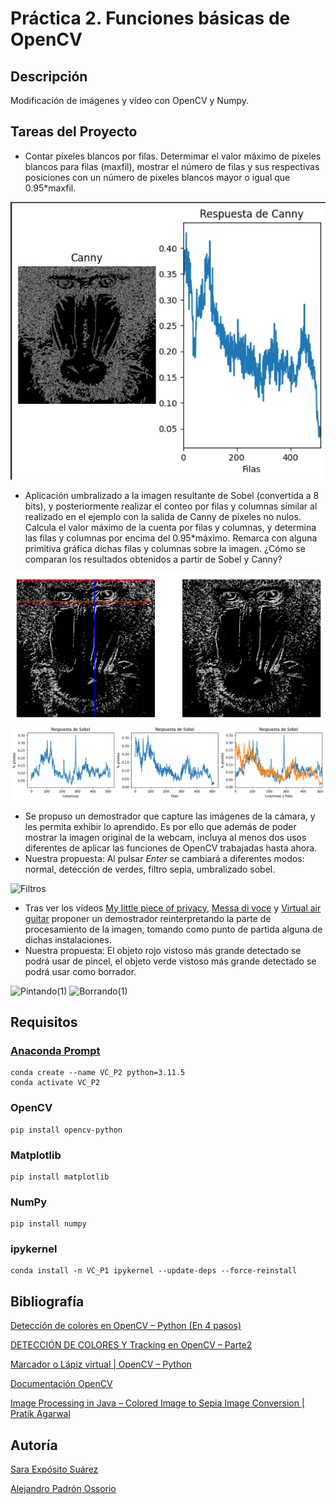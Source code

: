 # Práctica 2. Funciones básicas de OpenCV

## Descripción
Modificación de imágenes y vídeo con OpenCV y Numpy.

## Tareas del Proyecto
- Contar píxeles blancos por filas. Determimar el valor máximo de píxeles blancos para filas (maxfil), mostrar el número de filas y sus respectivas posiciones con un número de píxeles blancos mayor o igual que 0.95*maxfil.

![mandril_canny](image.png)

- Aplicación umbralizado a la imagen resultante de Sobel (convertida a 8 bits), y posteriormente realizar el conteo por filas y columnas similar al realizado en el ejemplo con la salida de Canny de píxeles no nulos. Calcula el valor máximo de la cuenta por filas y columnas, y determina las filas y columnas por encima del 0.95*máximo. Remarca con alguna primitiva gráfica dichas filas y columnas sobre la imagen. ¿Cómo se comparan los resultados obtenidos a partir de Sobel y Canny?

![alt text](image-1.png)
![alt text](image-2.png)

- Se propuso un demostrador que capture las imágenes de la cámara, y les permita exhibir lo aprendido. Es por ello que además de poder mostrar la imagen original de la webcam, incluya al menos dos usos diferentes de aplicar las funciones de OpenCV trabajadas hasta ahora.
- Nuestra propuesta: Al pulsar *Enter* se cambiará a diferentes modos: normal, detección de verdes, filtro sepia, umbralizado sobel.
  
![Filtros](https://github.com/user-attachments/assets/58fde277-9352-4113-893b-d9d002097ba9)

- Tras ver los vídeos [My little piece of privacy](https://www.niklasroy.com/project/88/my-little-piece-of-privacy), [Messa di voce](https://youtu.be/GfoqiyB1ndE?feature=shared) y [Virtual air guitar](https://youtu.be/FIAmyoEpV5c?feature=shared) proponer un demostrador reinterpretando la parte de procesamiento de la imagen, tomando como punto de partida alguna de dichas instalaciones.
- Nuestra propuesta: El objeto rojo vistoso más grande detectado se podrá usar de pincel, el objeto verde vistoso más grande detectado se podrá usar como borrador.
  
![Pintando(1)](https://github.com/user-attachments/assets/44d9c4de-7919-4174-b752-51d59398aed5)
![Borrando(1)](https://github.com/user-attachments/assets/9d795728-4a01-4464-859f-4c0bd57ea1c5)



## Requisitos
### [Anaconda Prompt](https://www.anaconda.com/)
```
conda create --name VC_P2 python=3.11.5
conda activate VC_P2
```
### OpenCV
```
pip install opencv-python
```
### Matplotlib
```
pip install matplotlib
```
### NumPy
```
pip install numpy
```
### ipykernel
```
conda install -n VC_P1 ipykernel --update-deps --force-reinstall
```

## Bibliografía
[Detección de colores en OpenCV – Python (En 4 pasos)](https://omes-va.com/deteccion-de-colores/)

[DETECCIÓN DE COLORES Y Tracking en OpenCV – Parte2](https://omes-va.com/deteccion-de-colores2//)

[Marcador o Lápiz virtual | OpenCV – Python](https://omes-va.com/marcador-o-lapiz-virtual-opencv-python/)

[Documentación OpenCV](https://docs.opencv.org/4.x/)

[Image Processing in Java – Colored Image to Sepia Image Conversion | Pratik Agarwal](https://www.geeksforgeeks.org/image-processing-in-java-colored-image-to-sepia-image-conversion/)


## Autoría
[Sara Expósito Suárez](https://github.com/SaraE5)

[Alejandro Padrón Ossorio](https://github.com/apadoss)
